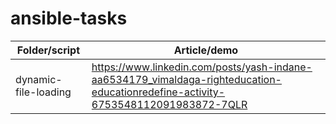 # ansible-tasks

| Folder/script | Article/demo |
| ------------- | ------------ |
| dynamic-file-loading | https://www.linkedin.com/posts/yash-indane-aa6534179_vimaldaga-righteducation-educationredefine-activity-6753548112091983872-7QLR |
